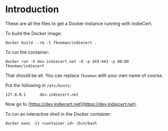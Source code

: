 # Introduction
These are all the files to get a Docker instance running with 
IndieCert.

To build the Docker image:

    docker build --rm -t fkooman/indiecert .

To run the container:

    docker run -h dev.indiecert.net -d -p 443:443 -p 80:80 fkooman/indiecert

That should be all. You can replace `fkooman` with your own name of course.

Put the following in `/etc/hosts`:

    127.0.0.1      dev.indiecert.net

Now go to [https://dev.indiecert.net](https://dev.indiecert.net).

To run an interactive shell in the Docker container:

    docker exec -it <container_id> /bin/bash
